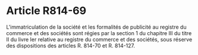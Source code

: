 # Article R814-69

L'immatriculation de la société et les formalités de publicité au registre du commerce et des sociétés sont régies par la section 1 du chapitre III du titre II du livre Ier relative au registre du commerce et des sociétés, sous réserve des dispositions des articles R. 814-70 et R. 814-127.
